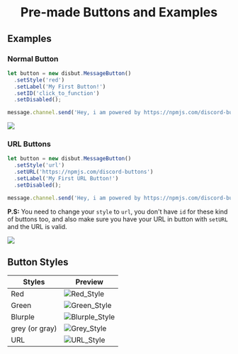 <div align="center"><h1>Pre-made Buttons and Examples</h1></div>

## Examples

### Normal Button
```js
let button = new disbut.MessageButton()
  .setStyle('red')
  .setLabel('My First Button!') 
  .setID('click_to_function') 
  .setDisabled();

message.channel.send('Hey, i am powered by https://npmjs.com/discord-buttons', button);
```

<img align="center" src="https://cdn.discordapp.com/attachments/846455339419172874/848302344323072041/Outputs.png"></img>

### URL Buttons
```js
let button = new disbut.MessageButton()
  .setStyle('url')
  .setURL('https://npmjs.com/discord-buttons') 
  .setLabel('My First URL Button!') 
  .setDisabled(); 

message.channel.send('Hey, i am powered by https://npmjs.com/discord-buttons', button);
```
<b>P.S:</b> You need to change your `style` to `url`, you don't have `id` for these kind of buttons too, and also make sure you have your URL in button with `setURL` and the URL is valid.

<img align="center" src="https://cdn.discordapp.com/attachments/846455339419172874/848314748239085608/Main1.png"></img>

## Button Styles

| Styles         | Preview                                                                                                           |
| -------------- | ----------------------------------------------------------------------------------------------------------------- |
| Red            | ![Red_Style](https://cdn.discordapp.com/attachments/846455339419172874/848285563936047124/Button_Green2.png)      |
| Green          | ![Green_Style](https://cdn.discordapp.com/attachments/846455339419172874/848283811942498344/Button_Green1.png)    |
| Blurple        | ![Blurple_Style](https://cdn.discordapp.com/attachments/846455339419172874/848282426395852830/Button_Blurple.png) |
| grey (or gray) | ![Grey_Style](https://cdn.discordapp.com/attachments/846455339419172874/848291827736117308/Button_Green5.png)     |
| URL            | ![URL_Style](https://cdn.discordapp.com/attachments/846455339419172874/848290582706782308/Button_Green4.png)      |
